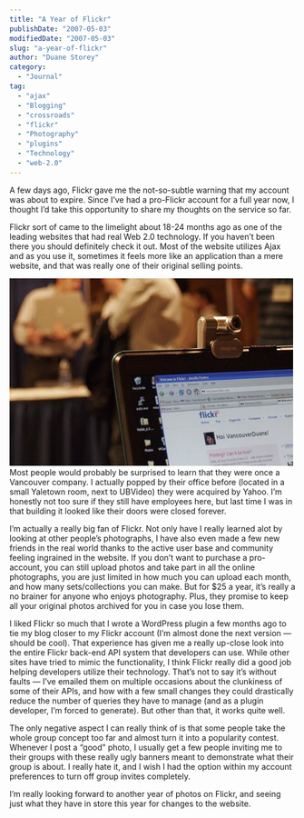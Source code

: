 ```yaml
---
title: "A Year of Flickr"
publishDate: "2007-05-03"
modifiedDate: "2007-05-03"
slug: "a-year-of-flickr"
author: "Duane Storey"
category:
  - "Journal"
tag:
  - "ajax"
  - "Blogging"
  - "crossroads"
  - "flickr"
  - "Photography"
  - "plugins"
  - "Technology"
  - "web-2.0"
---
```


A few days ago, Flickr gave me the not-so-subtle warning that my account was about to expire. Since I’ve had a pro-Flickr account for a full year now, I thought I’d take this opportunity to share my thoughts on the service so far.

Flickr sort of came to the limelight about 18-24 months ago as one of the leading websites that had real Web 2.0 technology. If you haven’t been there you should definitely check it out. Most of the website utilizes Ajax and as you use it, sometimes it feels more like an application than a mere website, and that was really one of their original selling points.

  
![](_images/a-year-of-flickr-1.jpg)  
Most people would probably be surprised to learn that they were once a Vancouver company. I actually popped by their office before (located in a small Yaletown room, next to UBVideo) they were acquired by Yahoo. I’m honestly not too sure if they still have employees here, but last time I was in that building it looked like their doors were closed forever.

I’m actually a really big fan of Flickr. Not only have I really learned alot by looking at other people’s photographs, I have also even made a few new friends in the real world thanks to the active user base and community feeling ingrained in the website. If you don’t want to purchase a pro-account, you can still upload photos and take part in all the online photographs, you are just limited in how much you can upload each month, and how many sets/collections you can make. But for $25 a year, it’s really a no brainer for anyone who enjoys photography. Plus, they promise to keep all your original photos archived for you in case you lose them.

I liked Flickr so much that I wrote a WordPress plugin a few months ago to tie my blog closer to my Flickr account (I’m almost done the next version — should be cool). That experience has given me a really up-close look into the entire Flickr back-end API system that developers can use. While other sites have tried to mimic the functionality, I think Flickr really did a good job helping developers utilize their technology. That’s not to say it’s without faults — I’ve emailed them on multiple occasions about the clunkiness of some of their APIs, and how with a few small changes they could drastically reduce the number of queries they have to manage (and as a plugin developer, I’m forced to generate). But other than that, it works quite well.

The only negative aspect I can really think of is that some people take the whole group concept too far and almost turn it into a popularity contest. Whenever I post a “good” photo, I usually get a few people inviting me to their groups with these really ugly banners meant to demonstrate what their group is about. I really hate it, and I wish I had the option within my account preferences to turn off group invites completely.

I’m really looking forward to another year of photos on Flickr, and seeing just what they have in store this year for changes to the website.